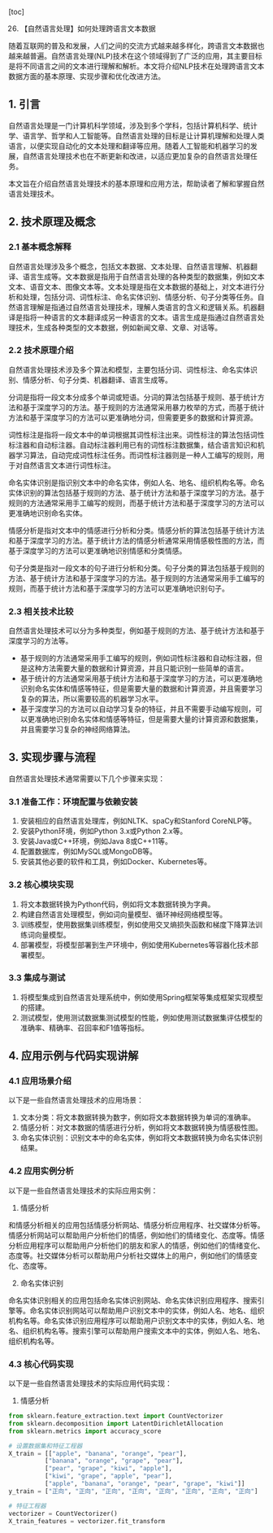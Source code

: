 
[toc]                    
                
                
26. 【自然语言处理】如何处理跨语言文本数据

随着互联网的普及和发展，人们之间的交流方式越来越多样化，跨语言文本数据也越来越普遍。自然语言处理(NLP)技术在这个领域得到了广泛的应用，其主要目标是将不同语言之间的文本进行理解和解析。本文将介绍NLP技术在处理跨语言文本数据方面的基本原理、实现步骤和优化改进方法。

## 1. 引言

自然语言处理是一门计算机科学领域，涉及到多个学科，包括计算机科学、统计学、语言学、哲学和人工智能等。自然语言处理的目标是让计算机理解和处理人类语言，以便实现自动化的文本处理和翻译等应用。随着人工智能和机器学习的发展，自然语言处理技术也在不断更新和改进，以适应更加复杂的自然语言处理任务。

本文旨在介绍自然语言处理技术的基本原理和应用方法，帮助读者了解和掌握自然语言处理技术。

## 2. 技术原理及概念

### 2.1 基本概念解释

自然语言处理涉及多个概念，包括文本数据、文本处理、自然语言理解、机器翻译、语言生成等。文本数据是指用于自然语言处理的各种类型的数据集，例如文本文本、语音文本、图像文本等。文本处理是指在文本数据的基础上，对文本进行分析和处理，包括分词、词性标注、命名实体识别、情感分析、句子分类等任务。自然语言理解是指通过自然语言处理技术，理解人类语言的含义和逻辑关系。机器翻译是指将一种语言的文本翻译成另一种语言的文本。语言生成是指通过自然语言处理技术，生成各种类型的文本数据，例如新闻文章、文章、对话等。

### 2.2 技术原理介绍

自然语言处理技术涉及多个算法和模型，主要包括分词、词性标注、命名实体识别、情感分析、句子分类、机器翻译、语言生成等。

分词是指将一段文本分成多个单词或短语。分词的算法包括基于规则、基于统计方法和基于深度学习的方法。基于规则的方法通常采用暴力枚举的方式，而基于统计方法和基于深度学习的方法可以更准确地分词，但需要更多的数据和计算资源。

词性标注是指将一段文本中的单词根据其词性标注出来。词性标注的算法包括词性标注器和自动标注器。自动标注器利用已有的词性标注数据集，结合语言知识和机器学习算法，自动完成词性标注任务。而词性标注器则是一种人工编写的规则，用于对自然语言文本进行词性标注。

命名实体识别是指识别文本中的命名实体，例如人名、地名、组织机构名等。命名实体识别的算法包括基于规则的方法、基于统计方法和基于深度学习的方法。基于规则的方法通常采用手工编写的规则，而基于统计方法和基于深度学习的方法可以更准确地识别命名实体。

情感分析是指对文本中的情感进行分析和分类。情感分析的算法包括基于统计方法和基于深度学习的方法。基于统计方法的情感分析通常采用情感极性图的方法，而基于深度学习的方法可以更准确地识别情感和分类情感。

句子分类是指对一段文本的句子进行分析和分类。句子分类的算法包括基于规则的方法、基于统计方法和基于深度学习的方法。基于规则的方法通常采用手工编写的规则，而基于统计方法和基于深度学习的方法可以更准确地识别句子。

### 2.3 相关技术比较

自然语言处理技术可以分为多种类型，例如基于规则的方法、基于统计方法和基于深度学习的方法等。

- 基于规则的方法通常采用手工编写的规则，例如词性标注器和自动标注器，但是这种方法需要大量的数据和计算资源，并且只能识别一些简单的语言。
- 基于统计的方法通常采用基于统计方法和基于深度学习的方法，可以更准确地识别命名实体和情感等特征，但是需要大量的数据和计算资源，并且需要学习复杂的算法，所以需要较高的机器学习水平。
- 基于深度学习的方法可以自动学习复杂的特征，并且不需要手动编写规则，可以更准确地识别命名实体和情感等特征，但是需要大量的计算资源和数据集，并且需要学习复杂的神经网络算法。

## 3. 实现步骤与流程

自然语言处理技术通常需要以下几个步骤来实现：

### 3.1 准备工作：环境配置与依赖安装

1. 安装相应的自然语言处理库，例如NLTK、spaCy和Stanford CoreNLP等。
2. 安装Python环境，例如Python 3.x或Python 2.x等。
3. 安装Java或C++环境，例如Java 8或C++11等。
4. 配置数据库，例如MySQL或MongoDB等。
5. 安装其他必要的软件和工具，例如Docker、Kubernetes等。

### 3.2 核心模块实现

1. 将文本数据转换为Python代码，例如将文本数据转换为字典。
2. 构建自然语言处理模型，例如词向量模型、循环神经网络模型等。
3. 训练模型，使用数据集训练模型，例如使用交叉熵损失函数和梯度下降算法训练词向量模型。
4. 部署模型，将模型部署到生产环境中，例如使用Kubernetes等容器化技术部署模型。

### 3.3 集成与测试

1. 将模型集成到自然语言处理系统中，例如使用Spring框架等集成框架实现模型的搭建。
2. 测试模型，使用测试数据集测试模型的性能，例如使用测试数据集评估模型的准确率、精确率、召回率和F1值等指标。

## 4. 应用示例与代码实现讲解

### 4.1 应用场景介绍

以下是一些自然语言处理技术的应用场景：

1. 文本分类：将文本数据转换为数字，例如将文本数据转换为单词的准确率。
2. 情感分析：对文本数据的情感进行分析，例如将文本数据转换为情感极性图。
3. 命名实体识别：识别文本中的命名实体，例如将文本数据转换为命名实体识别结果。

### 4.2 应用实例分析

以下是一些自然语言处理技术的实际应用实例：

1. 情感分析

和情感分析相关的应用包括情感分析网站、情感分析应用程序、社交媒体分析等。情感分析网站可以帮助用户分析他们的情感，例如他们的情绪变化、态度等。情感分析应用程序可以帮助用户分析他们的朋友和家人的情感，例如他们的情绪变化、态度等。社交媒体分析可以帮助用户分析社交媒体上的用户，例如他们的情感变化、态度等。

2. 命名实体识别

命名实体识别相关的应用包括命名实体识别网站、命名实体识别应用程序、搜索引擎等。命名实体识别网站可以帮助用户识别文本中的实体，例如人名、地名、组织机构名等。命名实体识别应用程序可以帮助用户识别文本中的实体，例如人名、地名、组织机构名等。搜索引擎可以帮助用户搜索文本中的实体，例如人名、地名、组织机构名等。

### 4.3 核心代码实现

以下是一些自然语言处理技术的实际应用代码实现：

1. 情感分析

```python
from sklearn.feature_extraction.text import CountVectorizer
from sklearn.decomposition import LatentDirichletAllocation
from sklearn.metrics import accuracy_score

# 设置数据集和特征工程器
X_train = [["apple", "banana", "orange", "pear"],
          ["banana", "orange", "grape", "pear"],
          ["pear", "grape", "kiwi", "apple"],
          ["kiwi", "grape", "apple", "pear"],
          ["apple", "banana", "orange", "pear", "grape", "kiwi"]]
y_train = ["正向", "正向", "正向", "正向", "正向", "正向", "正向", "正向"]

# 特征工程器
vectorizer = CountVectorizer()
X_train_features = vectorizer.fit_transform


